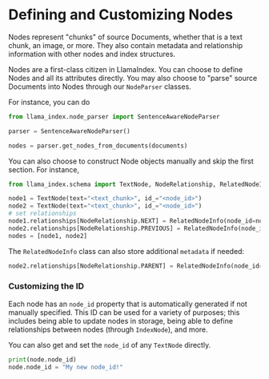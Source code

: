 # Defining and Customizing Nodes

Nodes represent "chunks" of source Documents, whether that is a text chunk, an image, or more. They also contain metadata and relationship information
with other nodes and index structures.

Nodes are a first-class citizen in LlamaIndex. You can choose to define Nodes and all its attributes directly. You may also choose to "parse" source Documents into Nodes through our `NodeParser` classes.

For instance, you can do

```python
from llama_index.node_parser import SentenceAwareNodeParser

parser = SentenceAwareNodeParser()

nodes = parser.get_nodes_from_documents(documents)
```

You can also choose to construct Node objects manually and skip the first section. For instance,

```python
from llama_index.schema import TextNode, NodeRelationship, RelatedNodeInfo

node1 = TextNode(text="<text_chunk>", id_="<node_id>")
node2 = TextNode(text="<text_chunk>", id_="<node_id>")
# set relationships
node1.relationships[NodeRelationship.NEXT] = RelatedNodeInfo(node_id=node2.node_id)
node2.relationships[NodeRelationship.PREVIOUS] = RelatedNodeInfo(node_id=node1.node_id)
nodes = [node1, node2]
```

The `RelatedNodeInfo` class can also store additional `metadata` if needed:

```python
node2.relationships[NodeRelationship.PARENT] = RelatedNodeInfo(node_id=node1.node_id, metadata={"key": "val"})
```

### Customizing the ID

Each node has an `node_id` property that is automatically generated if not manually specified. This ID can be used for
a variety of purposes; this includes being able to update nodes in storage, being able to define relationships
between nodes (through `IndexNode`), and more.

You can also get and set the `node_id` of any `TextNode` directly.

```python
print(node.node_id)
node.node_id = "My new node_id!"

```
